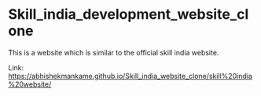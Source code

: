 # Skill_india_development_website_clone
This is a website which is similar to the official skill india website.

Link: https://abhishekmankame.github.io/Skill_india_website_clone/skill%20india%20website/
